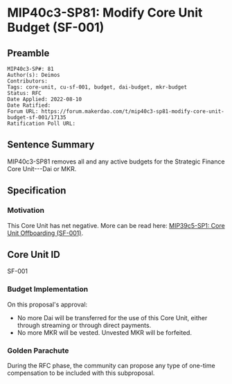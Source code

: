 # MIP40c3-SP81: Modify Core Unit Budget (SF-001)

## Preamble

```
MIP40c3-SP#: 81
Author(s): Deimos
Contributors:
Tags: core-unit, cu-sf-001, budget, dai-budget, mkr-budget
Status: RFC
Date Applied: 2022-08-10
Date Ratified:
Forum URL: https://forum.makerdao.com/t/mip40c3-sp81-modify-core-unit-budget-sf-001/17135
Ratification Poll URL: 
```

## Sentence Summary

MIP40c3-SP81 removes all and any active budgets for the Strategic Finance Core Unit---Dai or MKR.

## Specification

### Motivation

This Core Unit has net negative. More can be read here: [MIP39c5-SP1: Core Unit Offboarding (SF-001)](https://forum.makerdao.com/t/mip39c5-spxx-core-unit-offboarding-sf-001/17134).

## Core Unit ID

SF-001

### Budget Implementation

On this proposal's approval:

- No more Dai will be transferred for the use of this Core Unit, either through streaming or through direct payments.
- No more MKR will be vested. Unvested MKR will be forfeited.

### Golden Parachute

During the RFC phase, the community can propose any type of one-time compensation to be included with this subproposal.